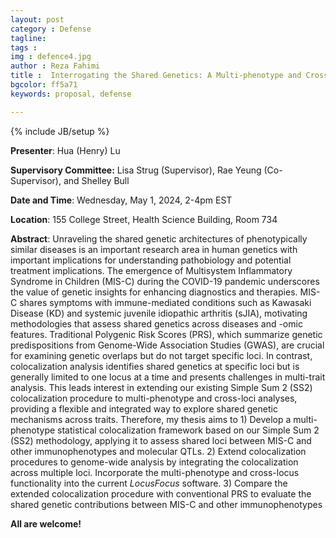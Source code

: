 ```yaml
---
layout: post
category : Defense
tagline: 
tags : 
img : defence4.jpg 
author : Reza Fahimi
title :  Interrogating the Shared Genetics: A Multi-phenotype and Cross-locus Colocalization Framework (Proposal Presentation)
bgcolor: ff5a71
keywords: proposal, defense

---
```


{% include JB/setup %}


**Presenter**: Hua (Henry) Lu 

**Supervisory Committee:**  Lisa Strug (Supervisor), Rae Yeung (Co-Supervisor), and Shelley Bull

**Date and Time**:  Wednesday, May 1, 2024, 2-4pm EST

**Location**: 155 College Street, Health Science Building, Room 734





<!--more-->

**Abstract**: Unraveling the shared genetic architectures of phenotypically similar diseases is an important research area in human genetics with important implications for understanding pathobiology and potential treatment implications. The emergence of Multisystem Inflammatory Syndrome in Children (MIS-C) during the COVID-19 pandemic underscores the value of genetic insights for enhancing diagnostics and therapies. MIS-C shares symptoms with immune-mediated conditions such as Kawasaki Disease (KD) and systemic juvenile idiopathic arthritis (sJIA), motivating methodologies that assess shared genetics across diseases and -omic features. Traditional Polygenic Risk Scores (PRS), which summarize genetic predispositions from Genome-Wide Association Studies (GWAS), are crucial for examining genetic overlaps but do not target specific loci. In contrast, colocalization analysis identifies shared genetics at specific loci but is generally limited to one locus at a time and presents challenges in multi-trait analysis. This leads interest in extending our existing Simple Sum 2 (SS2) colocalization procedure to multi-phenotype and cross-loci analyses, providing a flexible and integrated way to explore shared genetic mechanisms across traits. Therefore, my thesis aims to 1) Develop a multi-phenotype statistical colocalization framework based on our Simple Sum 2 (SS2) methodology, applying it to assess shared loci between MIS-C and other immunophenotypes and molecular QTLs. 2) Extend colocalization procedures to genome-wide analysis by integrating the colocalization across multiple loci. Incorporate the multi-phenotype and cross-locus functionality into the current *LocusFocus* software. 3) Compare the extended colocalization procedure with conventional PRS to evaluate the shared genetic contributions between MIS-C and other immunophenotypes

**All are welcome!**
